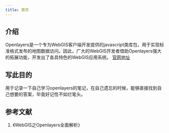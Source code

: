 ```yaml
---
title: 首页
---
```


## 介绍

Openlayers是一个专为WebGIS客户端开发提供的javascript类库包，用于实现标准格式发布的地图数据访问。因此，广大的WebGIS开发者借助Openlayers强大的拓展功能，开发出了各具特色的WebGIS应用系统。
[官网地址](https://openlayers.org/)

## 写此目的<Badge text="目的" type="warn"/>

用于记录一下自己学习openlayers的笔记，在自己遗忘的时候，能够直接找到自己想要的答案，毕竟好记性不如烂笔头。

<!-- ## openlayers方法API -->

## 参考文献
1. 《WebGIS之Openlayers全面解析》

